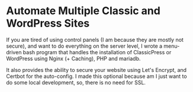 # Automate Multiple Classic and WordPress Sites
If you are tired of using control panels (I am because they are mostly not secure), and want to do everything on the server level, I wrote a menu-driven bash program that handles the installation of ClassicPress or WordPress using Nginx (+ Caching), PHP and mariadb.

It also provides the ability to secure your website using Let's Encrypt, and Certbot for the auto-config. I made this optional because am I just want to do some local development, so, there is no need for SSL.
